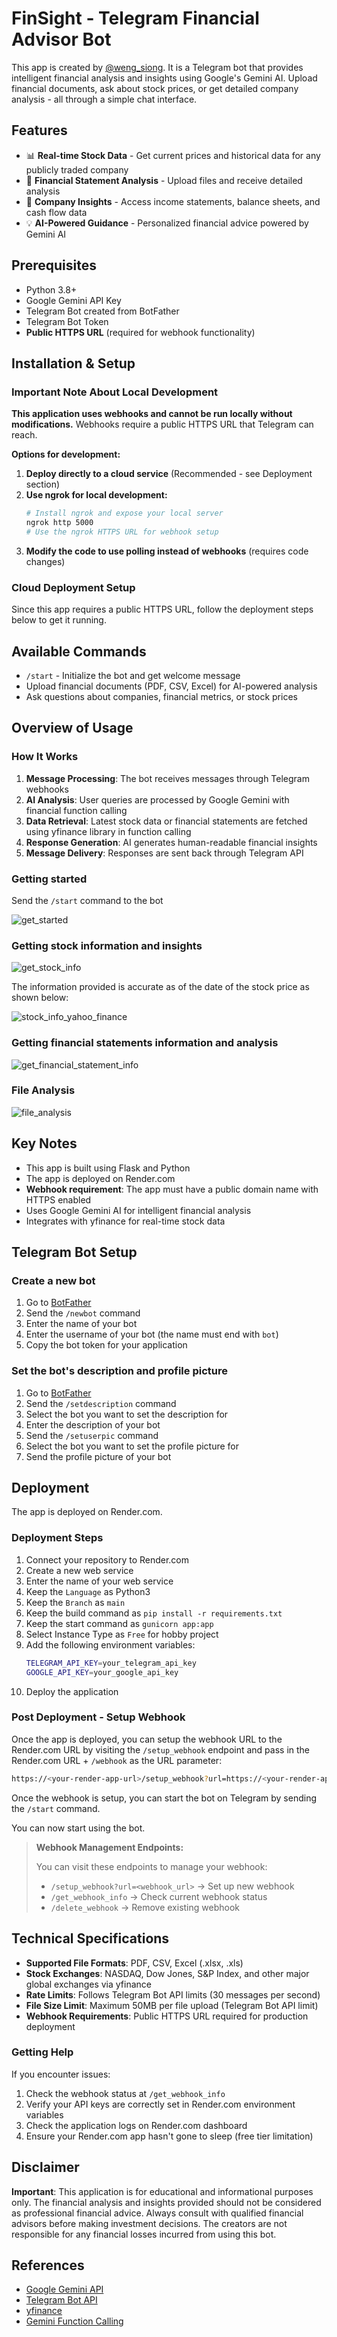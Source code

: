 # FinSight - Telegram Financial Advisor Bot

This app is created by [@weng_siong](https://www.linkedin.com/in/ws-chan/). It is a Telegram bot that provides intelligent financial analysis and insights using Google's Gemini AI. Upload financial documents, ask about stock prices, or get detailed company analysis - all through a simple chat interface.

## Features

- 📊 **Real-time Stock Data** - Get current prices and historical data for any publicly traded company
- 📄 **Financial Statement Analysis** - Upload files and receive detailed analysis
- 🏢 **Company Insights** - Access income statements, balance sheets, and cash flow data
- 💡 **AI-Powered Guidance** - Personalized financial advice powered by Gemini AI

## Prerequisites

- Python 3.8+
- Google Gemini API Key
- Telegram Bot created from BotFather
- Telegram Bot Token
- **Public HTTPS URL** (required for webhook functionality)

## Installation & Setup

### Important Note About Local Development

**This application uses webhooks and cannot be run locally without modifications.** Webhooks require a public HTTPS URL that Telegram can reach. 

**Options for development:**

1. **Deploy directly to a cloud service** (Recommended - see Deployment section)
2. **Use ngrok for local development:**
   ```bash
   # Install ngrok and expose your local server
   ngrok http 5000
   # Use the ngrok HTTPS URL for webhook setup
   ```
3. **Modify the code to use polling instead of webhooks** (requires code changes)

### Cloud Deployment Setup

Since this app requires a public HTTPS URL, follow the deployment steps below to get it running.

## Available Commands

- `/start` - Initialize the bot and get welcome message
- Upload financial documents (PDF, CSV, Excel) for AI-powered analysis
- Ask questions about companies, financial metrics, or stock prices

## Overview of Usage

### How It Works

1. **Message Processing**: The bot receives messages through Telegram webhooks
2. **AI Analysis**: User queries are processed by Google Gemini with financial function calling
3. **Data Retrieval**: Latest stock data or financial statements are fetched using yfinance library in function calling
4. **Response Generation**: AI generates human-readable financial insights
5. **Message Delivery**: Responses are sent back through Telegram API

### Getting started

Send the `/start` command to the bot

![get_started](./assets/getting-started.png)

### Getting stock information and insights

![get_stock_info](./assets/get-stock-info.png)

The information provided is accurate as of the date of the stock price as shown below:

![stock_info_yahoo_finance](./assets/stock-info-yahoo-finance.png)

### Getting financial statements information and analysis

![get_financial_statement_info](./assets/get-financial-statement-info.png)

### File Analysis

![file_analysis](./assets/file-analysis.png)

## Key Notes

- This app is built using Flask and Python
- The app is deployed on Render.com
- **Webhook requirement**: The app must have a public domain name with HTTPS enabled
- Uses Google Gemini AI for intelligent financial analysis
- Integrates with yfinance for real-time stock data

## Telegram Bot Setup

### Create a new bot

1. Go to [BotFather](https://t.me/botfather)
2. Send the `/newbot` command
3. Enter the name of your bot
4. Enter the username of your bot (the name must end with `bot`)
5. Copy the bot token for your application

### Set the bot's description and profile picture

1. Go to [BotFather](https://t.me/botfather)
2. Send the `/setdescription` command
3. Select the bot you want to set the description for
4. Enter the description of your bot
5. Send the `/setuserpic` command
6. Select the bot you want to set the profile picture for
7. Send the profile picture of your bot

## Deployment

The app is deployed on Render.com.

### Deployment Steps

1. Connect your repository to Render.com
2. Create a new web service
3. Enter the name of your web service
4. Keep the `Language` as Python3
5. Keep the `Branch` as `main`
6. Keep the build command as `pip install -r requirements.txt`
7. Keep the start command as `gunicorn app:app`
8. Select Instance Type as `Free` for hobby project
9. Add the following environment variables:
    ```bash
    TELEGRAM_API_KEY=your_telegram_api_key
    GOOGLE_API_KEY=your_google_api_key
    ```
10. Deploy the application

### Post Deployment - Setup Webhook

Once the app is deployed, you can setup the webhook URL to the Render.com URL by visiting the `/setup_webhook` endpoint and pass in the Render.com URL + `/webhook` as the URL parameter:
```bash
https://<your-render-app-url>/setup_webhook?url=https://<your-render-app-url>/webhook
```

Once the webhook is setup, you can start the bot on Telegram by sending the `/start` command.

You can now start using the bot.

> **Webhook Management Endpoints:**
>
> You can visit these endpoints to manage your webhook:
> - `/setup_webhook?url=<webhook_url>` → Set up new webhook
> - `/get_webhook_info` → Check current webhook status
> - `/delete_webhook` → Remove existing webhook


## Technical Specifications

- **Supported File Formats**: PDF, CSV, Excel (.xlsx, .xls)
- **Stock Exchanges**: NASDAQ, Dow Jones, S&P Index, and other major global exchanges via yfinance
- **Rate Limits**: Follows Telegram Bot API limits (30 messages per second)
- **File Size Limit**: Maximum 50MB per file upload (Telegram Bot API limit)
- **Webhook Requirements**: Public HTTPS URL required for production deployment

### Getting Help

If you encounter issues:
1. Check the webhook status at `/get_webhook_info`
2. Verify your API keys are correctly set in Render.com environment variables
3. Check the application logs on Render.com dashboard
4. Ensure your Render.com app hasn't gone to sleep (free tier limitation)

## Disclaimer

**Important**: This application is for educational and informational purposes only. The financial analysis and insights provided should not be considered as professional financial advice. Always consult with qualified financial advisors before making investment decisions. The creators are not responsible for any financial losses incurred from using this bot.

## References

- [Google Gemini API](https://ai.google.dev/gemini-api/docs/quickstart)
- [Telegram Bot API](https://core.telegram.org/bots/api)
- [yfinance](https://pypi.org/project/yfinance/)
- [Gemini Function Calling](https://ai.google.dev/gemini-api/docs/function-calling)
